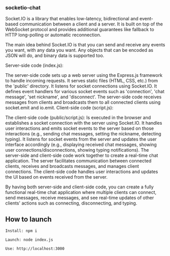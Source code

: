 ###  socketio-chat


Socket.IO is a library that enables low-latency, 
bidirectional and event-based communication between a client and a server. 
It is built on top of the WebSocket protocol and provides additional guarantees 
like fallback to HTTP long-polling or automatic reconnection.

The main idea behind Socket.IO is that you can send and receive any events you want, 
with any data you want. Any objects that can be encoded as JSON will do, 
and binary data is supported too.




Server-side code (index.js):

The server-side code sets up a web server using the Express.js framework to handle incoming requests.
It serves static files (HTML, CSS, etc.) from the 'public' directory.
It listens for socket connections using Socket.IO.
It defines event handlers for various socket events such as 'connection', 'chat message', 'set nickname', and 'disconnect'.
The server-side code receives messages from clients and broadcasts them to all connected clients using socket.emit and io.emit.
Client-side code (script.js):

The client-side code (public/script.js):
Is executed in the browser and establishes a socket connection with the server using Socket.IO.
It handles user interactions and emits socket events to the server based on those interactions (e.g., sending chat messages, setting the nickname, detecting typing).
It listens for socket events from the server and updates the user interface accordingly (e.g., displaying received chat messages, showing user connections/disconnections, showing typing notifications).
The server-side and client-side code work together to create a real-time chat application. The server facilitates communication between connected clients, receives and broadcasts messages, and manages client connections. The client-side code handles user interactions and updates the UI based on events received from the server.

By having both server-side and client-side code, you can create a fully functional real-time chat application where multiple clients can connect, send messages, receive messages, and see real-time updates of other clients' actions such as connecting, disconnecting, and typing.


## How to launch
```
Install: npm i 

Launch: node index.js
    
Use: http://localhost:3000
```